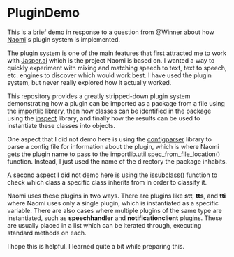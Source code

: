 # PluginDemo

This is a brief demo in response to a question from @Winner about how [Naomi](https://projectnaomi.com)'s plugin system is implemented.

The plugin system is one of the main features that first attracted me to work with [Jasper.ai](jasperproject.github.io) which is the project Naomi is based on. I wanted a way to quickly experiment with mixing and matching speech to text, text to speech, etc. engines to discover which would work best. I have used the plugin system, but never really explored how it actually worked.

This repository provides a greatly stripped-down plugin system demonstrating how a plugin can be imported as a package from a file using the [importlib](https://docs.python.org/3/library/importlib.html)  library, then how classes can be identified in the package using the [inspect](https://docs.python.org/3/library/inspect.html)  library, and finally how the results can be used to instantiate these classes into objects.

One aspect that I did not demo here is using the [configparser](https://docs.python.org/3/library/configparser.html)  library to parse a config file for information about the plugin, which is where Naomi gets the plugin name to pass to the importlib.util.spec_from_file_location() function. Instead, I just used the name of the directory the package inhabits.

A second aspect I did not demo here is using the [issubclass()](https://docs.python.org/3/library/functions.html#issubclass)  function to check which class a specific class inherits from in order to classify it. 

Naomi uses these plugins in two ways. There are plugins like **stt**, **tts**, and **tti** where Naomi uses only a single plugin, which is instantiated as a specific variable. There are also cases where multiple plugins of the same type are instantiated, such as **speechhandler** and **notificationclient** plugins. These are usually placed in a list which can be iterated through, executing standard methods on each.

I hope this is helpful. I learned quite a bit while preparing this.